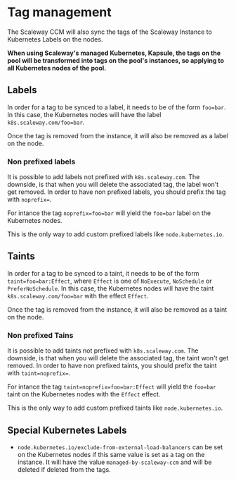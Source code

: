 # Tag management

The Scaleway CCM will also sync the tags of the Scaleway Instance to Kubernetes Labels on the nodes.

**When using Scaleway's managed Kubernetes, Kapsule, the tags on the pool will be transformed into tags on the pool's instances, so applying to all Kubernetes nodes of the pool.**

## Labels

In order for a tag to be synced to a label, it needs to be of the form `foo=bar`.
In this case, the Kubernetes nodes will have the label `k8s.scaleway.com/foo=bar`.

Once the tag is removed from the instance, it will also be removed as a label on the node.

### Non prefixed labels

It is possible to add labels not prefixed with `k8s.scaleway.com`. The downside, is that when you will delete the associated tag, the label won't get removed.
In order to have non prefixed labels, you should prefix the tag with `noprefix=`.

For intance the tag `noprefix=foo=bar` will yield the `foo=bar` label on the Kubernetes nodes.

This is the only way to add custom prefixed labels like `node.kubernetes.io`.

## Taints

In order for a tag to be synced to a taint, it needs to be of the form `taint=foo=bar:Effect`, where `Effect` is one of `NoExecute`, `NoSchedule` or `PreferNoSchedule`.
In this case, the Kubernetes nodes will have the taint `k8s.scaleway.com/foo=bar` with the effect `Effect`.

Once the tag is removed from the instance, it will also be removed as a taint on the node.

### Non prefixed Tains

It is possible to add taints not prefixed with `k8s.scaleway.com`. The downside, is that when you will delete the associated tag, the taint won't get removed.
In order to have non prefixed taints, you should prefix the taint with `taint=noprefix=`.

For intance the tag `taint=noprefix=foo=bar:Effect` will yield the `foo=bar` taint on the Kubernetes nodes with the `Effect` effect.

This is the only way to add custom prefixed taints like `node.kubernetes.io`.

## Special Kubernetes Labels

- `node.kubernetes.io/exclude-from-external-load-balancers` can be set on the Kubernetes nodes if this same value is set as a tag on the instance. It will have the value `managed-by-scaleway-ccm` and will be deleted if deleted from the tags.
